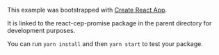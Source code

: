This example was bootstrapped with [Create React App](https://github.com/facebook/create-react-app).

It is linked to the react-cep-promise package in the parent directory for development purposes.

You can run `yarn install` and then `yarn start` to test your package.
